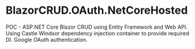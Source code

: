 # BlazorCRUD.OAuth.NetCoreHosted
POC - ASP.NET Core Blazor CRUD using Entity Framework  and Web API. Using Castle Windsor dependency injection container to provide required DI. Google OAuth authentication. 
